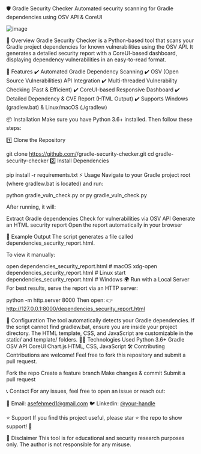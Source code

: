 🛡️ Gradle Security Checker
Automated security scanning for Gradle dependencies using OSV API & CoreUI

![image](https://github.com/user-attachments/assets/69333720-a7ac-4159-a94b-b0e907fe7556)



📌 Overview
Gradle Security Checker is a Python-based tool that scans your Gradle project dependencies for known vulnerabilities using the OSV API. It generates a detailed security report with a CoreUI-based dashboard, displaying dependency vulnerabilities in an easy-to-read format.

🚀 Features
✔️ Automated Gradle Dependency Scanning
✔️ OSV (Open Source Vulnerabilities) API Integration
✔️ Multi-threaded Vulnerability Checking (Fast & Efficient)
✔️ CoreUI-based Responsive Dashboard
✔️ Detailed Dependency & CVE Report (HTML Output)
✔️ Supports Windows (gradlew.bat) & Linux/macOS (./gradlew)


📦 Installation
Make sure you have Python 3.6+ installed. Then follow these steps:

1️⃣ Clone the Repository

git clone https://github.com/<your-username>/gradle-security-checker.git
cd gradle-security-checker
2️⃣ Install Dependencies

pip install -r requirements.txt
⚡ Usage
Navigate to your Gradle project root (where gradlew.bat is located) and run:


python gradle_vuln_check.py
or
py gradle_vuln_check.py

After running, it will:

Extract Gradle dependencies
Check for vulnerabilities via OSV API
Generate an HTML security report
Open the report automatically in your browser

📄 Example Output
The script generates a file called dependencies_security_report.html.

To view it manually:

open dependencies_security_report.html  # macOS
xdg-open dependencies_security_report.html  # Linux
start dependencies_security_report.html  # Windows
🌍 Run with a Local Server
For best results, serve the report via an HTTP server:


python -m http.server 8000
Then open: 👉 http://127.0.0.1:8000/dependencies_security_report.html

🔧 Configuration
The tool automatically detects your Gradle dependencies.
If the script cannot find gradlew.bat, ensure you are inside your project directory.
The HTML template, CSS, and JavaScript are customizable in the static/ and template/ folders.
👨‍💻 Technologies Used
Python 3.6+
Gradle
OSV API
CoreUI
Chart.js
HTML, CSS, JavaScript
🛠️ Contributing
Contributions are welcome! Feel free to fork this repository and submit a pull request.

Fork the repo
Create a feature branch
Make changes & commit
Submit a pull request


📞 Contact
For any issues, feel free to open an issue or reach out:

📧 Email: asefehmed1@gmail.com
🐦 Linkedin: [@your-handle](https://www.linkedin.com/in/asaf-ahmadov/)

⭐ Support
If you find this project useful, please star ⭐ the repo to show support! 🚀

📢 Disclaimer
This tool is for educational and security research purposes only. The author is not responsible for any misuse.

